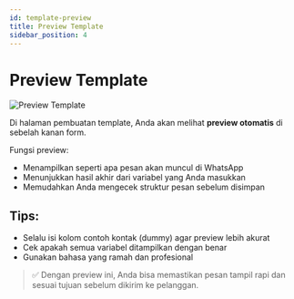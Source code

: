 ```yaml
---
id: template-preview
title: Preview Template
sidebar_position: 4
---
```


# Preview Template

![Preview Template](/img/screenshots/template-preview.png)

Di halaman pembuatan template, Anda akan melihat **preview otomatis** di sebelah kanan form.

Fungsi preview:

- Menampilkan seperti apa pesan akan muncul di WhatsApp
- Menunjukkan hasil akhir dari variabel yang Anda masukkan
- Memudahkan Anda mengecek struktur pesan sebelum disimpan

## Tips:

- Selalu isi kolom contoh kontak (dummy) agar preview lebih akurat
- Cek apakah semua variabel ditampilkan dengan benar
- Gunakan bahasa yang ramah dan profesional

> ✅ Dengan preview ini, Anda bisa memastikan pesan tampil rapi dan sesuai tujuan sebelum dikirim ke pelanggan.
